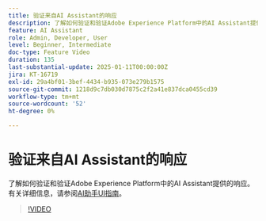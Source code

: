 ```yaml
---
title: 验证来自AI Assistant的响应
description: 了解如何验证和验证Adobe Experience Platform中的AI Assistant提供的响应。
feature: AI Assistant
role: Admin, Developer, User
level: Beginner, Intermediate
doc-type: Feature Video
duration: 135
last-substantial-update: 2025-01-11T00:00:00Z
jira: KT-16719
exl-id: 29a4bf01-3bef-4434-b935-073e279b1575
source-git-commit: 1218d9c7db030d7875c2f2a41e837dca0455cd39
workflow-type: tm+mt
source-wordcount: '52'
ht-degree: 0%

---
```


# 验证来自AI Assistant的响应

了解如何验证和验证Adobe Experience Platform中的AI Assistant提供的响应。 有关详细信息，请参阅[AI助手UI指南](https://experienceleague.adobe.com/en/docs/experience-platform/ai-assistant/ui-guide#verify-responses)。

>[!VIDEO](https://video.tv.adobe.com/v/3441738/?learn=on&enablevpops)
